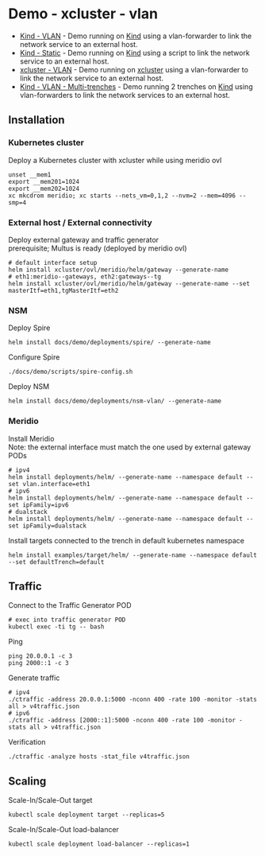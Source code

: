 # Demo - xcluster - vlan

* [Kind - VLAN](readme.md) - Demo running on [Kind](https://kind.sigs.k8s.io/) using a vlan-forwarder to link the network service to an external host.
* [Kind - Static](static.md) - Demo running on [Kind](https://kind.sigs.k8s.io/) using a script to link the network service to an external host.
* [xcluster - VLAN](xcluster.md) - Demo running on [xcluster](https://github.com/Nordix/xcluster) using a vlan-forwarder to link the network service to an external host.
* [Kind - VLAN - Multi-trenches](multi-trenches.md) - Demo running 2 trenches on [Kind](https://kind.sigs.k8s.io/) using vlan-forwarders to link the network services to an external host.


## Installation

### Kubernetes cluster

Deploy a Kubernetes cluster with xcluster while using meridio ovl
```
unset __mem1
export __mem201=1024
export __mem202=1024
xc mkcdrom meridio; xc starts --nets_vm=0,1,2 --nvm=2 --mem=4096 --smp=4
```

### External host / External connectivity

Deploy external gateway and traffic generator  
prerequisite; Multus is ready (deployed by meridio ovl)
```
# default interface setup
helm install xcluster/ovl/meridio/helm/gateway --generate-name
# eth1:meridio--gateways, eth2:gateways--tg
helm install xcluster/ovl/meridio/helm/gateway --generate-name --set masterItf=eth1,tgMasterItf=eth2
```

### NSM

Deploy Spire
```
helm install docs/demo/deployments/spire/ --generate-name
```

Configure Spire
```
./docs/demo/scripts/spire-config.sh
```

Deploy NSM
```
helm install docs/demo/deployments/nsm-vlan/ --generate-name
```

### Meridio

Install Meridio  
Note: the external interface must match the one used by external gateway PODs
```
# ipv4
helm install deployments/helm/ --generate-name --namespace default --set vlan.interface=eth1
# ipv6
helm install deployments/helm/ --generate-name --namespace default --set ipFamily=ipv6 
# dualstack
helm install deployments/helm/ --generate-name --namespace default --set ipFamily=dualstack 
```

Install targets connected to the trench in default kubernetes namespace
```
helm install examples/target/helm/ --generate-name --namespace default --set defaultTrench=default
```

## Traffic

Connect to the Traffic Generator POD
```
# exec into traffic generator POD
kubectl exec -ti tg -- bash
```

Ping
```
ping 20.0.0.1 -c 3
ping 2000::1 -c 3

```

Generate traffic
```
# ipv4
./ctraffic -address 20.0.0.1:5000 -nconn 400 -rate 100 -monitor -stats all > v4traffic.json
# ipv6
./ctraffic -address [2000::1]:5000 -nconn 400 -rate 100 -monitor -stats all > v4traffic.json
```

Verification
```
./ctraffic -analyze hosts -stat_file v4traffic.json
```

## Scaling

Scale-In/Scale-Out target
```
kubectl scale deployment target --replicas=5
```

Scale-In/Scale-Out load-balancer
```
kubectl scale deployment load-balancer --replicas=1
```

